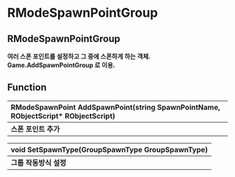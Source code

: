 # RModeSpawnPointGroup

## **RModeSpawnPointGroup**

**여러 스폰 포인트를 설정하고 그 중에 스폰하게 하는 객체. Game.AddSpawnPointGroup 로 이용.**



## **Function**

| **RModeSpawnPoint AddSpawnPoint\(string SpawnPointName, RObjectScript\* RObjectScript\)** |
| :--- |
| **스폰 포인트 추가** |

| **void SetSpawnType\(GroupSpawnType GroupSpawnType\)** |
| :--- |
| **그룹 작동방식 설정** |

